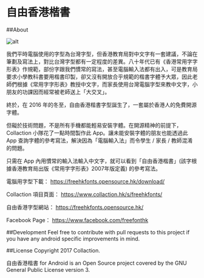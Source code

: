 # 自由香港楷書

##About

![alt](https://lh3.googleusercontent.com/-rFXzx4KrMF6MZ4Z4nfhIBxGlQ-nTzpMKFwrGiLR-raVliVjR3R4rs2g6i8k4RiGl50)

我們平時電腦使用的字型為台灣字型，但香港教育局對中文字有一套建議，不論在筆劃及寫法上，對比台灣字型都有一定程度的差異。八十年代已有《香港常用字字形表》作規範，部份字跟我們慣常的寫法，甚至電腦輸入法都有出入，可是教育局要求小學教科書要用楷書印製，卻又沒有開放合乎規範的楷書字體予大眾，因此老師們根據《常用字字形表》教授中文字，而家長使用台灣電腦字型來教中文字，小朋友的功課因而經常被老師送上「大交叉」。

終於，在 2016 年的冬至，自由香港楷書字型誕生了，一套屬於香港人的免費開源字體。

但礙於技術問題，不是所有手機都能輕易安裝字體。在開源精神的前提下，Collaction 小隊花了一點時間製作此 App。讓未能安裝字體的朋友也能透過此 App 查詢字體的參考寫法，解決因為「電腦輸入法」而令學生 / 家長 / 教師混淆的問題。

只需在 App 內用慣常的輸入法輸入中文字，就可以看到「自由香港楷書」(該字根據香港教育局出版《常用字字形表》2007年版定義) 的參考寫法。

電腦用字型下載：
https://freehkfonts.opensource.hk/download/

Collaction 項目頁面：
https://www.collaction.hk/s/freehkfonts/

自由香港字型網站：
https://freehkfonts.opensource.hk/

Facebook Page：
https://www.facebook.com/freefonthk

##Development
Feel free to contribute with pull requests to this project if you have any android specific improvements in mind.

##License
Copyright 2017 Collaction. 

自由香港楷書 for Android is an Open Source project covered by the GNU General Public License version 3.